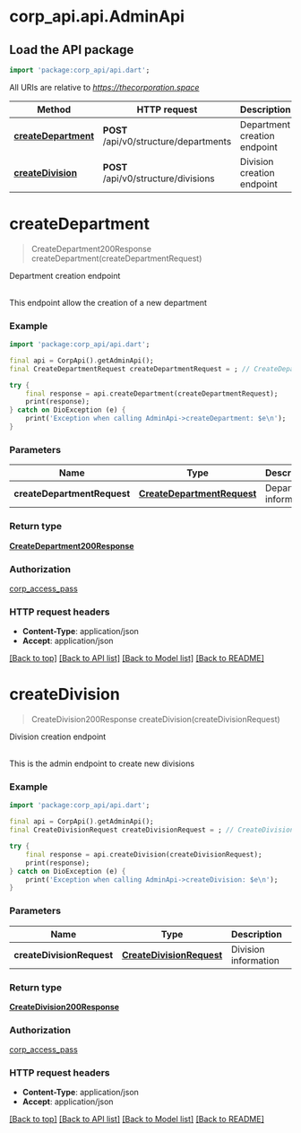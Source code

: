 # corp_api.api.AdminApi

## Load the API package
```dart
import 'package:corp_api/api.dart';
```

All URIs are relative to *https://thecorporation.space*

Method | HTTP request | Description
------------- | ------------- | -------------
[**createDepartment**](AdminApi.md#createdepartment) | **POST** /api/v0/structure/departments | Department creation endpoint
[**createDivision**](AdminApi.md#createdivision) | **POST** /api/v0/structure/divisions | Division creation endpoint


# **createDepartment**
> CreateDepartment200Response createDepartment(createDepartmentRequest)

Department creation endpoint

<br/>This endpoint allow the creation of a new department<br/>

### Example
```dart
import 'package:corp_api/api.dart';

final api = CorpApi().getAdminApi();
final CreateDepartmentRequest createDepartmentRequest = ; // CreateDepartmentRequest | Department information

try {
    final response = api.createDepartment(createDepartmentRequest);
    print(response);
} catch on DioException (e) {
    print('Exception when calling AdminApi->createDepartment: $e\n');
}
```

### Parameters

Name | Type | Description  | Notes
------------- | ------------- | ------------- | -------------
 **createDepartmentRequest** | [**CreateDepartmentRequest**](CreateDepartmentRequest.md)| Department information | [optional] 

### Return type

[**CreateDepartment200Response**](CreateDepartment200Response.md)

### Authorization

[corp_access_pass](../README.md#corp_access_pass)

### HTTP request headers

 - **Content-Type**: application/json
 - **Accept**: application/json

[[Back to top]](#) [[Back to API list]](../README.md#documentation-for-api-endpoints) [[Back to Model list]](../README.md#documentation-for-models) [[Back to README]](../README.md)

# **createDivision**
> CreateDivision200Response createDivision(createDivisionRequest)

Division creation endpoint

<br/>This is the admin endpoint to create new divisions<br/>

### Example
```dart
import 'package:corp_api/api.dart';

final api = CorpApi().getAdminApi();
final CreateDivisionRequest createDivisionRequest = ; // CreateDivisionRequest | Division information

try {
    final response = api.createDivision(createDivisionRequest);
    print(response);
} catch on DioException (e) {
    print('Exception when calling AdminApi->createDivision: $e\n');
}
```

### Parameters

Name | Type | Description  | Notes
------------- | ------------- | ------------- | -------------
 **createDivisionRequest** | [**CreateDivisionRequest**](CreateDivisionRequest.md)| Division information | [optional] 

### Return type

[**CreateDivision200Response**](CreateDivision200Response.md)

### Authorization

[corp_access_pass](../README.md#corp_access_pass)

### HTTP request headers

 - **Content-Type**: application/json
 - **Accept**: application/json

[[Back to top]](#) [[Back to API list]](../README.md#documentation-for-api-endpoints) [[Back to Model list]](../README.md#documentation-for-models) [[Back to README]](../README.md)

